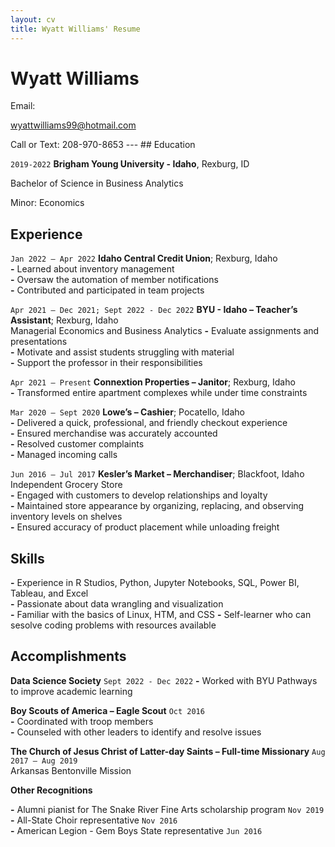 ```yaml
---
layout: cv
title: Wyatt Williams' Resume
---
```

# Wyatt Williams 


Email:<div id="webaddress"><a href="mailto: wyattwilliams99@hotmail.com">wyattwilliams99@hotmail.com</a>
</div>
<!-- https://www.monique.tech/the-art-of-markdown -->
Call or Text: 208-970-8653
---
## Education 

`2019-2022`
__Brigham Young University - Idaho__, Rexburg, ID

Bachelor of Science in Business Analytics	

Minor: Economics 

## Experience

`Jan 2022 – Apr 2022`
__Idaho Central Credit Union__; Rexburg, Idaho  
__-__ Learned about inventory management                        
__-__ Oversaw the automation of member notifications                     
__-__ Contributed and participated in team projects            

`Apr 2021 – Dec 2021; Sept 2022 - Dec 2022`
__BYU - Idaho – Teacher’s Assistant__; Rexburg, Idaho                              
Managerial Economics and Business Analytics
__-__ Evaluate assignments and presentations      
__-__ Motivate and assist students struggling with material  
__-__ Support the professor in their responsibilities     
     

`Apr 2021 – Present`
__Connextion Properties – Janitor__; Rexburg, Idaho	         
__-__ Transformed entire apartment complexes while under time constraints   

`Mar 2020 – Sept 2020`
__Lowe’s – Cashier__; Pocatello, Idaho           
__-__ Delivered a quick, professional, and friendly checkout experience      
__-__ Ensured merchandise was accurately accounted     
__-__ Resolved customer complaints     
__-__ Managed incoming calls

`Jun 2016 – Jul 2017`
__Kesler’s Market – Merchandiser__; Blackfoot, Idaho      
Independent Grocery Store      
__-__ Engaged with customers to develop relationships and loyalty     
__-__ Maintained store appearance by organizing, replacing, and observing inventory levels on shelves     
__-__ Ensured accuracy of product placement while unloading freight     

## Skills
__-__ Experience in R Studios, Python, Jupyter Notebooks, SQL, Power BI, Tableau, and Excel  
__-__ Passionate about data wrangling and visualization   
__-__ Familiar with the basics of Linux, HTM, and CSS
__-__ Self-learner who can sesolve coding problems with resources available


## Accomplishments

__Data Science Society__      `Sept 2022 - Dec 2022`
__-__ Worked with BYU Pathways to improve academic learning

__Boy Scouts of America – Eagle Scout__	     `Oct 2016`     
__-__ Coordinated with troop members    
__-__ Counseled with other leaders to identify and resolve issues      

__The Church of Jesus Christ of Latter-day Saints – Full-time Missionary__     	`Aug 2017 – Aug 2019`     
Arkansas Bentonville Mission

__Other Recognitions__	

__-__ Alumni pianist for The Snake River Fine Arts scholarship program      `Nov 2019`       
__-__ All-State Choir representative     	 `Nov 2016`      
__-__ American Legion - Gem Boys State representative      `Jun 2016`	          


<!-- ### Footer

Last updated: May 2013 -->


